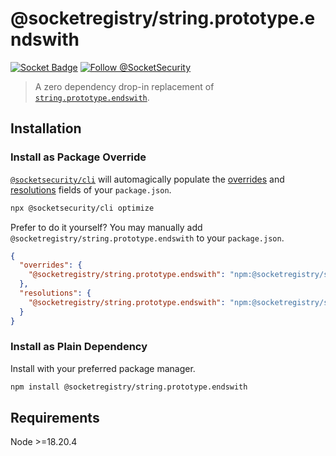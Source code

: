 # @socketregistry/string.prototype.endswith

[![Socket Badge](https://socket.dev/api/badge/npm/package/@socketregistry/string.prototype.endswith)](https://socket.dev/npm/package/@socketregistry/string.prototype.endswith)
[![Follow @SocketSecurity](https://img.shields.io/twitter/follow/SocketSecurity?style=social)](https://twitter.com/SocketSecurity)

> A zero dependency drop-in replacement of
> [`string.prototype.endswith`](https://www.npmjs.com/package/string.prototype.endswith).

## Installation

### Install as Package Override

[`@socketsecurity/cli`](https://www.npmjs.com/package/@socketsecurity/cli) will
automagically populate the
[overrides](https://docs.npmjs.com/cli/v9/configuring-npm/package-json#overrides)
and [resolutions](https://yarnpkg.com/configuration/manifest#resolutions) fields
of your `package.json`.

```sh
npx @socketsecurity/cli optimize
```

Prefer to do it yourself? You may manually add
`@socketregistry/string.prototype.endswith` to your `package.json`.

```json
{
  "overrides": {
    "@socketregistry/string.prototype.endswith": "npm:@socketregistry/string.prototype.endswith@^1"
  },
  "resolutions": {
    "@socketregistry/string.prototype.endswith": "npm:@socketregistry/string.prototype.endswith@^1"
  }
}
```

### Install as Plain Dependency

Install with your preferred package manager.

```sh
npm install @socketregistry/string.prototype.endswith
```

## Requirements

Node &gt;=18.20.4
